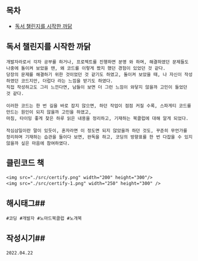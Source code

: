 ## 목차

- [독서 챌린지를 시작한 까닭](#1)

<a name="1"></a> 
## 독서 챌린지를 시작한 까닭
    개발자라로서 각자 공부를 하거나, 프로젝트를 진행하면 분명 와 하며, 해결하였던 문제들도 나중에 돌이켜 보았을 땐, 왜 코드를 이렇게 짰지 했던 경험이 있었던 것 같다.
    당장의 문제를 해결하기 위한 것이었던 것 같기도 하였고, 돌이켜 보았을 때, 나 자신이 작성하였던 코드지만, 더럽다 라는 느낌을 받기도 하였다.
    직접 작성하고도 그리 느낀다면, 남들이 보면 더 그런 느낌이 와닿지 않을까 고민이 들었던 것 같다.

    이러한 코드는 한 번 길을 바로 잡지 않으면, 하던 작업이 점점 커질 수록, 스파게티 코드를 만드는 원인이 되지 않을까 고민을 하였고,
    마침, 타이밍 좋게 찾은 하루 읽은 내용을 정리하고, 기재하는 북클럽에 대해 알게 되었다.
    
    작심삼일이란 말이 있듯이, 혼자라면 이 정도면 되지 않았을까 하던 것도, 꾸준히 무언가를 정리하며 기재하는 습관을 들이다 보면, 완독을 하고, 코딩의 방향표를 한 번 다잡을 수 있지 않을까 싶은 마음에 참여하였다.

## 클린코드 책
    <img src="./src/certify.png" width="200" height="300"/>
    <img src="./src/certify-1.png" width="250" height="300" />

## 해시태그##
    #코딩 #개발자 #노마드북클럽 #노개북

## 작성시기##
    2022.04.22